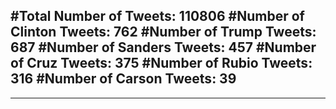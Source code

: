 #Total Number of Tweets: 110806 
#Number of Clinton Tweets: 762
#Number of Trump Tweets: 687
#Number of Sanders Tweets: 457
#Number of Cruz Tweets: 375
#Number of Rubio Tweets: 316
#Number of Carson Tweets: 39
---
---
